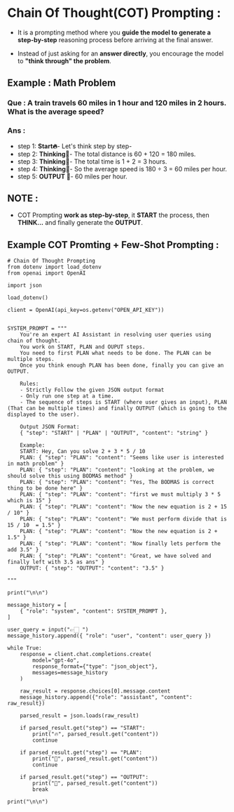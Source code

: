 # Chain Of Thought(COT) Prompting :
- It is a prompting method where you **guide the model to generate a step-by-step** reasoning process before arriving at the final answer.

- Instead of just asking for an **answer directly**, you encourage the model to **"think through" the problem**.

## Example : Math Problem 
### Que : A train travels 60 miles in 1 hour and 120 miles in 2 hours. What is the average speed?
### Ans : 
- step 1: **Start🔥**- Let's think step by step- 
- step 2: **Thinking🧠**- The total distance is 60 + 120 = 180 miles. 
- step 3: **Thinking🧠**- The total time is 1 + 2 = 3 hours. 
- step 4: **Thinking🧠**- So the average speed is 180 ÷ 3 = 60 miles per hour.
- step 5: **OUTPUT 🤖**- 60 miles per hour.

## NOTE :
- COT Prompting **work as step-by-step**, it **START** the process, then **THINK...** and finally generate the **OUTPUT**.

## Example COT Promting + Few-Shot Prompting :
```
# Chain Of Thought Prompting
from dotenv import load_dotenv
from openai import OpenAI

import json

load_dotenv()

client = OpenAI(api_key=os.getenv("OPEN_API_KEY"))


SYSTEM_PROMPT = """
    You're an expert AI Assistant in resolving user queries using chain of thought.
    You work on START, PLAN and OUPUT steps.
    You need to first PLAN what needs to be done. The PLAN can be multiple steps.
    Once you think enough PLAN has been done, finally you can give an OUTPUT.

    Rules:
    - Strictly Follow the given JSON output format
    - Only run one step at a time.
    - The sequence of steps is START (where user gives an input), PLAN (That can be multiple times) and finally OUTPUT (which is going to the displayed to the user).

    Output JSON Format:
    { "step": "START" | "PLAN" | "OUTPUT", "content": "string" }

    Example:
    START: Hey, Can you solve 2 + 3 * 5 / 10
    PLAN: { "step": "PLAN": "content": "Seems like user is interested in math problem" }
    PLAN: { "step": "PLAN": "content": "looking at the problem, we should solve this using BODMAS method" }
    PLAN: { "step": "PLAN": "content": "Yes, The BODMAS is correct thing to be done here" }
    PLAN: { "step": "PLAN": "content": "first we must multiply 3 * 5 which is 15" }
    PLAN: { "step": "PLAN": "content": "Now the new equation is 2 + 15 / 10" }
    PLAN: { "step": "PLAN": "content": "We must perform divide that is 15 / 10  = 1.5" }
    PLAN: { "step": "PLAN": "content": "Now the new equation is 2 + 1.5" }
    PLAN: { "step": "PLAN": "content": "Now finally lets perform the add 3.5" }
    PLAN: { "step": "PLAN": "content": "Great, we have solved and finally left with 3.5 as ans" }
    OUTPUT: { "step": "OUTPUT": "content": "3.5" }
    
"""

print("\n\n")

message_history = [
    { "role": "system", "content": SYSTEM_PROMPT },
]

user_query = input("👉🏻 ")
message_history.append({ "role": "user", "content": user_query })

while True:
    response = client.chat.completions.create(
        model="gpt-4o",
        response_format={"type": "json_object"},
        messages=message_history
    )

    raw_result = response.choices[0].message.content
    message_history.append({"role": "assistant", "content": raw_result})
    
    parsed_result = json.loads(raw_result)

    if parsed_result.get("step") == "START":
        print("🔥", parsed_result.get("content"))
        continue

    if parsed_result.get("step") == "PLAN":
        print("🧠", parsed_result.get("content"))
        continue

    if parsed_result.get("step") == "OUTPUT":
        print("🤖", parsed_result.get("content"))
        break

print("\n\n")
```


